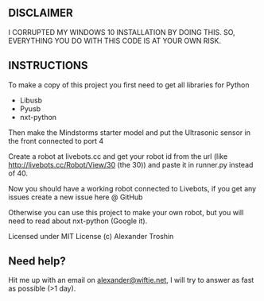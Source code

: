 DISCLAIMER
-----------
I CORRUPTED MY WINDOWS 10 INSTALLATION BY DOING THIS. SO, EVERYTHING YOU DO WITH THIS CODE IS AT YOUR OWN RISK.

INSTRUCTIONS
------------

To make a copy of this project you first need to get all libraries for Python

* Libusb
* Pyusb
* nxt-python

Then make the Mindstorms starter model and put the Ultrasonic sensor in the front connected to port 4

Create a robot at livebots.cc and get your robot id from the url (like http://livebots.cc/Robot/View/30 (the 30)) and paste it in runner.py instead of 40.

Now you should have a working robot connected to Livebots, if you get any issues create a new issue here @ GitHub

Otherwise you can use this project to make your own robot, but you will need to read about nxt-python (Google it). 

Licensed under MIT License
(c) Alexander Troshin


Need help?
----------
Hit me up with an email on alexander@wiftie.net, I will try to answer as fast as possible (>1 day).
